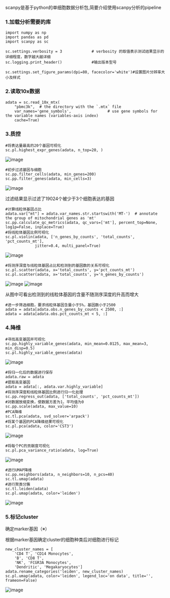 scanpy是基于python的单细胞数据分析包,简要介绍使用scanpy分析的pipeline
### 1.加载分析需要的库
```
import numpy as np
import pandas as pd
import scanpy as sc

sc.settings.verbosity = 3             # verbosity 的取值表示测试结果显示的详细程度，数字越大越详细
sc.logging.print_header()             #输出版本型号

sc.settings.set_figure_params(dpi=80, facecolor='white')#设置图片分辨率大小及样式
```

### 2.读取10x数据
```
adata = sc.read_10x_mtx(
    "pbmc3k",  # the directory with the `.mtx` file
    var_names='gene_symbols',                # use gene symbols for the variable names (variables-axis index)
    cache=True) 
```

### 3.质控
```
#将表达量最高的20个基因可视化
sc.pl.highest_expr_genes(adata, n_top=20, )

```
![image](https://user-images.githubusercontent.com/112565216/188346714-9c67c9d5-0ed0-4628-9ac7-a7195c683281.png)

```
#初步过滤基因与细胞
sc.pp.filter_cells(adata, min_genes=200)
sc.pp.filter_genes(adata, min_cells=3)
```
![image](https://user-images.githubusercontent.com/112565216/188347033-9cb71448-84ba-4281-b241-1f3239abb172.png)

过滤结果显示过滤了19024个被少于3个细胞表达的基因

```
#计算线粒体基因占比
adata.var["mt"] = adata.var_names.str.startswith('MT-')  # annotate the group of mitochondrial genes as 'mt'
sc.pp.calculate_qc_metrics(adata, qc_vars=['mt'], percent_top=None, log1p=False, inplace=True)
#将线粒体基因比例可视化
sc.pl.violin(adata, ['n_genes_by_counts', 'total_counts', 'pct_counts_mt'],
             jitter=0.4, multi_panel=True)
```

![image](https://user-images.githubusercontent.com/112565216/188347355-c5588d35-b254-4f20-a03a-f018752879f0.png)

```
#将测序深度与线粒体基因占比和检测到的基因数的关系可视化
sc.pl.scatter(adata, x='total_counts', y='pct_counts_mt')
sc.pl.scatter(adata, x='total_counts', y='n_genes_by_counts')
```

![image](https://user-images.githubusercontent.com/112565216/188347632-66e1a4fe-8bf4-4354-a048-fc8922803c48.png)
![image](https://user-images.githubusercontent.com/112565216/188347727-a86c8802-5c68-45d4-a05f-7e1ba0bea7fa.png)

从图中可看出检测到的线粒体基因的含量不随测序深度的升高而增大
```
#进一步筛选细胞，要求线粒体基因含量小于5%，基因数小于2500
adata = adata[adata.obs.n_genes_by_counts < 2500, :]
adata = adata[adata.obs.pct_counts_mt < 5, :]

```

### 4.降维
```
#寻找高变基因并可视化
sc.pp.highly_variable_genes(adata, min_mean=0.0125, max_mean=3, min_disp=0.5)
sc.pl.highly_variable_genes(adata)
```

![image](https://user-images.githubusercontent.com/112565216/188348202-4d2f272c-8af0-466e-8ac9-45db057e3340.png)

```
#将归一化后的数据进行保存
adata.raw = adata
#提取高变基因
adata = adata[:, adata.var.highly_variable]
#将测序深度和线粒体基因比例进行归一化处理
sc.pp.regress_out(adata, ['total_counts', 'pct_counts_mt'])
#对数据放缩变换，使数据方差为1，平均值为0
sc.pp.scale(adata, max_value=10)
#PCA降维
sc.tl.pca(adata, svd_solver='arpack')
#将某个基因的PCA降维结果可视化
sc.pl.pca(adata, color='CST3')
```
![image](https://user-images.githubusercontent.com/112565216/188348766-ae14985b-80ff-4107-ae66-8a90c07eb87e.png)

```
#将每个PC的贡献度可视化
sc.pl.pca_variance_ratio(adata, log=True)

```
![image](https://user-images.githubusercontent.com/112565216/188348839-735cf99b-da41-4f53-b616-0d8623f14038.png)

```
#进行UMAP降维
sc.pp.neighbors(adata, n_neighbors=10, n_pcs=40)
sc.tl.umap(adata)
#进行聚类分簇
sc.tl.leiden(adata)
sc.pl.umap(adata, color='leiden')
```
![image](https://user-images.githubusercontent.com/112565216/188641665-87591af2-2af2-40ea-8610-fc5be0df7105.png)


### 5.标记cluster
确定marker基因（※）

根据marker基因确定cluster的细胞种类后对细胞进行标记
```
new_cluster_names = [
    'CD4 T', 'CD14 Monocytes',
    'B', 'CD8 T',
    'NK', 'FCGR3A Monocytes',
    'Dendritic', 'Megakaryocytes']
adata.rename_categories('leiden', new_cluster_names)
sc.pl.umap(adata, color='leiden', legend_loc='on data', title='', frameon=False)
```
![image](https://user-images.githubusercontent.com/112565216/188464735-d76909ec-8f02-441d-b853-c6eee1149193.png)

